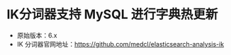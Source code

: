 # IK分词器支持 MySQL 进行字典热更新
* 原始版本：6.x 
* IK 分词器官网地址：https://github.com/medcl/elasticsearch-analysis-ik

